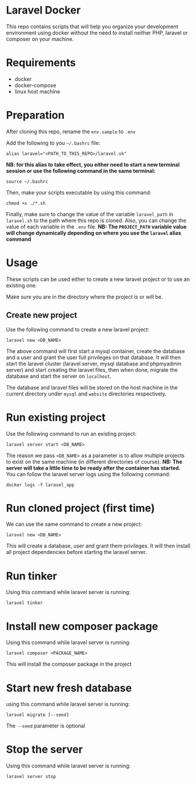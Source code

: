 # Laravel Docker
This repo contains scripts that will help you organize your development environment using docker without the need to install neither PHP, laravel or composer on your machine.

# Requirements
- docker
- docker-compose
- linux host machine

# Preparation

After cloning this repo, rename the `env.sample` to `.env`

Add the following to you `~/.bashrc` file:
```
alias laravel="<PATH_TO_THIS_REPO>/laravel.sh"
```
**NB: for this alias to take effect, you either need to start a new terminal session or use the following command in the same terminal:**
```
source ~/.bashrc
```

Then, make your scripts executable by using this command:
```
chmod +x ./*.sh
```

Finally, make sure to change the value of the variable `laravel_path` in `laravel.sh` to the path where this repo is cloned.
Also, you can change the value of each variable in the `.env` file.
**NB: The `PROJECT_PATH` variable value will change dynamically depending on where you use the `laravel` alias command**
# Usage

These scripts can be used either to create a new laravel project or to use an existing one.

Make sure you are in the directory where the project is or will be.
## Create new project
Use the following command to create a new laravel project:
```
laravel new <DB_NAME>
```

The above command will first start a mysql container, create the database and a user and grant the user full privileges on that database.
It will then start the laravel cluster (laravel server, mysql database and phpmyadmin server) and start creating the laravel files, then when done, migrate the database and start the server on `localhost`. 

The database and laravel files will be stored on the host machine in the current directory under `mysql` and `website` directories respectively.

# Run existing project
Use the following command to run an existing project:
```
laravel server start <DB_NAME>
```

The reason we pass `<DB_NAME>` as a parameter is to allow multiple projects to exist on the same machine (in different directories of course).
**NB: The server will take a little time to be ready after the container has started.** 
You can follow the laravel server logs using the following command:
```
docker logs -f laravel_app
```

# Run cloned project (first time)
We can use the same command to create a new project:
```
laravel new <DB_NAME>
```

This will create a database, user and grant them privileges. It will then install all project dependencies before starting the laravel server.

# Run tinker
Using this command while laravel server is running:
```
laravel tinker
```

# Install new composer package
Using this command while laravel server is running:
```
laravel composer <PACKAGE_NAME>
```

This will install the composer package in the project

# Start new fresh database
using this command while laravel server is running:
```
laravel migrate [--seed]
```

The `--seed` parameter is optional

# Stop the server
Using this command while laravel server is running:
```
laravel server stop
```